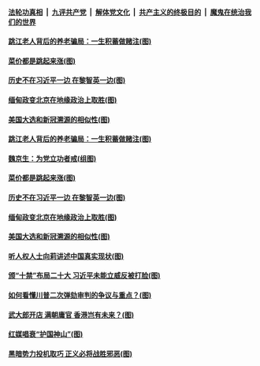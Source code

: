 

####  [法轮功真相](../../../../basic/blob/master/README.md?t=02110131) &nbsp;|&nbsp; [九评共产党](../../../../9ping.md/blob/master/README.md?t=02110131) &nbsp;|&nbsp; [解体党文化](../../../../jtdwh.md/blob/master/README.md?t=02110131)  &nbsp;|&nbsp; [共产主义的终极目的](../../../../gczydzjmd.md/blob/master/README.md?t=02110131) &nbsp;|&nbsp; [魔鬼在统治我们的世界](../../../../mgztzwmdsj.md/blob/master/README.md?t=02110131) 


#### [跳江老人背后的养老骗局：一生积蓄做赌注(图)](../pages/p4/962024.md?t=02110131) 

#### [菜价都是跳起来涨(图)](../pages/p4/962025.md?t=02110131) 

#### [历史不在习近平一边 在黎智英一边(图)](../pages/p4/962029.md?t=02110131) 

#### [缅甸政变北京在地缘政治上取胜(图)](../pages/p4/961906.md?t=02110131) 

#### [美国大选和新冠溯源的相似性(图)](../pages/p4/961884.md?t=02110131) 





#### [跳江老人背后的养老骗局：一生积蓄做赌注(图)](../pages/p4/962024.md?t=02110131) 

#### [魏京生：为党立功者戒(组图)](../pages/p4/962013.md?t=02110131) 

#### [菜价都是跳起来涨(图)](../pages/p4/962025.md?t=02110131) 

#### [历史不在习近平一边 在黎智英一边(图)](../pages/p4/962029.md?t=02110131) 


#### [缅甸政变北京在地缘政治上取胜(图)](../pages/p4/961906.md?t=02110131) 

#### [美国大选和新冠溯源的相似性(图)](../pages/p4/961884.md?t=02110131) 

#### [听人权人士向莉讲述中国真实现状(图)](../pages/p4/961893.md?t=02110131) 

#### [颁“十禁”布局二十大 习近平未能立威反被打脸(图)](../pages/p4/961904.md?t=02110131) 

#### [如何看懂川普二次弹劾审判的争议与重点？(图)](../pages/p4/961902.md?t=02110131) 

#### [武大郎开店 满朝庸官 香港岂有未来？(图)](../pages/p4/961899.md?t=02110131) 

#### [红媒唱衰“护国神山”(图)](../pages/p4/961879.md?t=02110131) 

#### [黑暗势力投机取巧 正义必将战胜邪恶(图)](../pages/p4/961850.md?t=02110131) 




